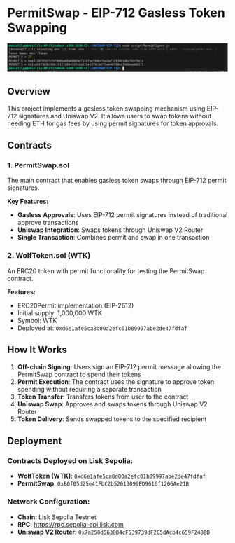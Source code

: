 # PermitSwap - EIP-712 Gasless Token Swapping

![alt text](image.png)

## Overview

This project implements a gasless token swapping mechanism using EIP-712 signatures and Uniswap V2. It allows users to swap tokens without needing ETH for gas fees by using permit signatures for token approvals.

## Contracts

### 1. PermitSwap.sol
The main contract that enables gasless token swaps through EIP-712 permit signatures.

**Key Features:**
- **Gasless Approvals**: Uses EIP-712 permit signatures instead of traditional approve transactions
- **Uniswap Integration**: Swaps tokens through Uniswap V2 Router
- **Single Transaction**: Combines permit and swap in one transaction

### 2. WolfToken.sol (WTK)
An ERC20 token with permit functionality for testing the PermitSwap contract.

**Features:**
- ERC20Permit implementation (EIP-2612)
- Initial supply: 1,000,000 WTK
- Symbol: WTK
- Deployed at: `0xd6e1afe5ca8d00a2efc01b89997abe2de47fdfaf`

## How It Works

1. **Off-chain Signing**: Users sign an EIP-712 permit message allowing the PermitSwap contract to spend their tokens
2. **Permit Execution**: The contract uses the signature to approve token spending without requiring a separate transaction
3. **Token Transfer**: Transfers tokens from user to the contract
4. **Uniswap Swap**: Approves and swaps tokens through Uniswap V2 Router
5. **Token Delivery**: Sends swapped tokens to the specified recipient

## Deployment

### Contracts Deployed on Lisk Sepolia:
- **WolfToken (WTK)**: `0xd6e1afe5ca8d00a2efc01b89997abe2de47fdfaf`
- **PermitSwap**: `0xB0f05d25e41FbC2b52013099ED9616f1206Ae21B`

### Network Configuration:
- **Chain**: Lisk Sepolia Testnet
- **RPC**: https://rpc.sepolia-api.lisk.com
- **Uniswap V2 Router**: `0x7a250d5630B4cF539739dF2C5dAcb4c659F2488D`